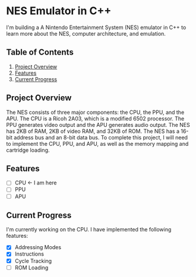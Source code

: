 # NES Emulator in C++

I'm building a A Nintendo Entertainment System (NES) emulator in C++ to learn more about the NES, computer architecture, and emulation.

## Table of Contents

1. [Project Overview](#Project-Overview)
2. [Features](#Features)
3. [Current Progress](#Current-Progress)

## Project Overview

The NES consists of three major components: the CPU, the PPU, and the APU. The CPU is a Ricoh 2A03, which is a modified 6502 processor. The PPU generates video output and the APU generates audio output. The NES has 2KB of RAM, 2KB of video RAM, and 32KB of ROM. The NES has a 16-bit address bus and an 8-bit data bus. To complete this project, I will need to implement the CPU, PPU, and APU, as well as the memory mapping and cartridge loading.

## Features

- [ ] CPU <- I am here
- [ ] PPU
- [ ] APU

## Current Progress

I'm currently working on the CPU. I have implemented the following features:

- [x] Addressing Modes
- [x] Instructions
- [x] Cycle Tracking
- [ ] ROM Loading
